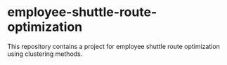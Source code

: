# employee-shuttle-route-optimization
This repository contains a project for employee shuttle route optimization using clustering methods.
